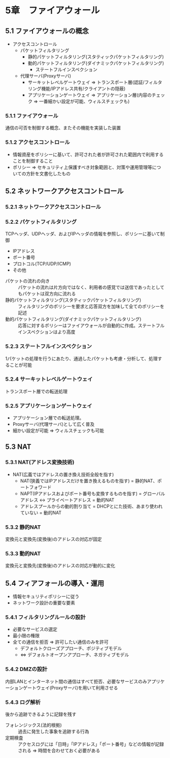 # 5章　ファイアウォール
## 5.1 ファイアウォールの概念

* アクセスコントロール
	* パケットフィルタリング
		* 静的パケットフィルタリング(スタティックパケットフィルタリング)
		* 動的パケットフィルタリング(ダイナミックパケットフィルタリング)
			* ステートフルインスペクション
	* 代理サーバ(Proxyサーバ)
		* サーキットレベルゲートウェイ => トランスポート層(認証/フィルタリング機能/IPアドレス共有/クライアントの隠蔽)
		* アプリケーションゲートウェイ => アプリケーション層(内容のチェック => 一番細かい設定が可能、ウィルスチェックも)

### 5.1.1 ファイアウォール
通信の可否を制御する概念、またその機能を実装した装置

### 5.1.2 アクセスコントロール
* 情報資産をポリシーに基いて、許可された者が許可された範囲内で利用することを制御すること
* ポリシー => セキュリティ上保護すべき対象範囲と、対策や運用管理等についての方針を文書化したもの

## 5.2 ネットワークアクセスコントロール
### 5.2.1 ネットワークアクセスコントロール
### 5.2.2 パケットフィルタリング
TCPヘッダ、UDPヘッダ、およびIPヘッダの情報を参照し、ポリシーに基いて制御

* IPアドレス
* ポート番号
* プロトコル(TCP/UDP/ICMP)
* その他

<dl>
	<dt>パケットの流れの向き</dt>
	<dd>パケットの流れは片方向ではなく、利用者の感覚では送信であったとしてもパケットは双方向に流れる</dd>
	<dt>静的パケットフィルタリング(スタティックパケットフィルタリング)</dt>
	<dd>フィルタリングのポリシーを要求と応答双方を加味して全てのポリシーを記述</dd>
	<dt>動的パケットフィルタリング(ダイナミックパケットフィルタリング)</dt>
	<dd>応答に対するポリシーはファイアウォールが自動的に作成。ステートフルインスペクションはより高度</dd>
</dl>

### 5.2.3 ステートフルインスペクション
1パケットの処理を行うにあたり、通過したパケットも考慮・分析して、処理することが可能

### 5.2.4 サーキットレベルゲートウェイ
トランスポート層での転送処理

### 5.2.5 アプリケーションゲートウェイ
* アプリケーション層での転送処理。
* Proxyサーバ(代理サーバ)として広く普及
* 細かい設定が可能 => ウィルスチェックも可能

## 5.3 NAT
### 5.3.1 NAT(アドレス変換技術)

* NAT(広義ではアドレスの置き換え技術全般を指す)
	* NAT(狭義ではIPアドレスだけを置き換えるものを指す) = 静的NAT、ポートフォワード
	* NAPT(IPアドレスおよびポート番号も変換するものを指す) = グローバルアドレス <-> プライベートアドレス = 動的NAT
	* アドレスプールからの動的割り当て = DHCPとにた技術、あまり使われていない = 動的NAT

### 5.3.2 静的NAT
変換元と変換先(変換後)のアドレスの対応が固定

### 5.3.3 動的NAT
変換元と変換先(変換後)のアドレスの対応が動的に変化

## 5.4 フィアフォールの導入・運用

* 情報セキュリティポリシーに従う
* ネットワーク設計の重要な要素

### 5.4.1 フィルタリングルールの設計

* 必要なサービスの選定
* 最小限の権限
* 全ての通信を拒否 => 許可したい通信のみを許可
	* デフォルトクローズアプローチ、ポジティブモデル
	* <=> デフォルトオープンアプローチ、ネガティブモデル

### 5.4.2 DMZの設計

内部LANとインターネット間の通信はすべて拒否、必要なサービスのみアプリケーションゲートウェイ(Proxyサーバ)を用いて利用させる

### 5.4.3 ログ解析

後から追跡できるように記録を残す

<dl>
	<dt>フォレンジックス(法的根拠)</dt>
	<dd>過去に発生した事象を追跡する行為</dd>
	<dt>定期検査</dt>
	<dd>アクセスログには「日時」「IPアドレス」「ポート番号」などの情報が記録される => 時間を合わせておく必要がある</dd>
</dl>
